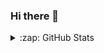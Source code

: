 ### Hi there 👋

<!--
**ciber96/ciber96** is a ✨ _special_ ✨ repository because its `README.md` (this file) appears on your GitHub profile.

Here are some ideas to get you started:

- 🔭 I’m currently working on ...
- 🌱 I’m currently learning ...
- 👯 I’m looking to collaborate on ...
- 🤔 I’m looking for help with ...
- 💬 Ask me about ...
- 📫 How to reach me: ...
- 😄 Pronouns: ...
- ⚡ Fun fact: ...
-->
<details>
  <summary>:zap: GitHub Stats</summary>

  <img align="left" alt="ciber96's GitHub Stats" src="https://github-readme-stats-nine-orpin-64.vercel.app/api?username=ciber96&show_icons=true&hide_border=true" />

</details>
